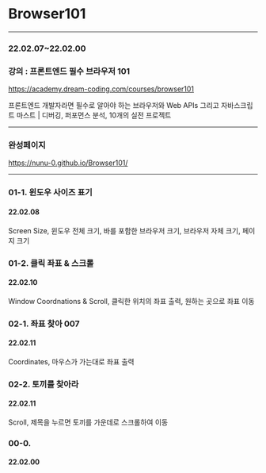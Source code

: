 # Browser101

---

### 22.02.07~22.02.00

### 강의 : 프론트엔드 필수 브라우저 101

https://academy.dream-coding.com/courses/browser101

프론트엔드 개발자라면 필수로 알아야 하는 브라우저와 Web APIs 그리고 자바스크립트 마스트 | 디버깅, 퍼포먼스 분석, 10개의 실전 프로젝트

---

### 완성페이지

https://nunu-0.github.io/Browser101/


---

### 01-1. 윈도우 사이즈 표기

#### 22.02.08

Screen Size, 윈도우 전체 크기, 바를 포함한 브라우저 크기, 브라우저 자체 크기, 페이지 크기

### 01-2. 클릭 좌표 & 스크롤

#### 22.02.10

Window Coordnations & Scroll, 클릭한 위치의 좌표 출력, 원하는 곳으로 좌표 이동

### 02-1. 좌표 찾아 007

#### 22.02.11

Coordinates, 마우스가 가는대로 좌표 출력

### 02-2. 토끼를 찾아라 

#### 22.02.11

Scroll, 제목을 누르면 토끼를 가운데로 스크롤하여 이동

### 00-0. 

#### 22.02.00
